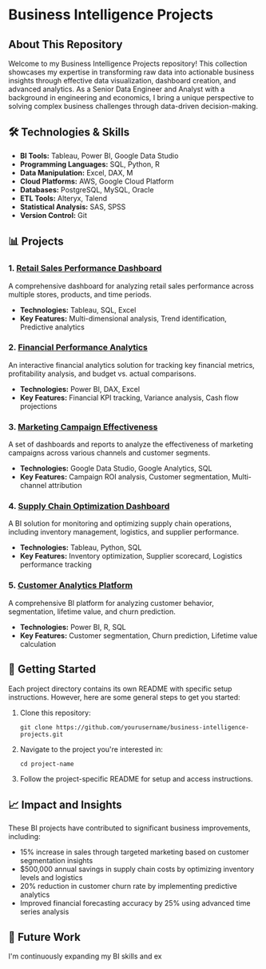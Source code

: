 # Business Intelligence Projects

## About This Repository

Welcome to my Business Intelligence Projects repository! This collection showcases my expertise in transforming raw data into actionable business insights through effective data visualization, dashboard creation, and advanced analytics. As a Senior Data Engineer and Analyst with a background in engineering and economics, I bring a unique perspective to solving complex business challenges through data-driven decision-making.

## 🛠 Technologies & Skills

- **BI Tools:** Tableau, Power BI, Google Data Studio
- **Programming Languages:** SQL, Python, R
- **Data Manipulation:** Excel, DAX, M
- **Cloud Platforms:** AWS, Google Cloud Platform
- **Databases:** PostgreSQL, MySQL, Oracle
- **ETL Tools:** Alteryx, Talend
- **Statistical Analysis:** SAS, SPSS
- **Version Control:** Git

## 📊 Projects

### 1. [Retail Sales Performance Dashboard](./retail-sales-dashboard)
A comprehensive dashboard for analyzing retail sales performance across multiple stores, products, and time periods.
- **Technologies:** Tableau, SQL, Excel
- **Key Features:** Multi-dimensional analysis, Trend identification, Predictive analytics

### 2. [Financial Performance Analytics](./financial-analytics)
An interactive financial analytics solution for tracking key financial metrics, profitability analysis, and budget vs. actual comparisons.
- **Technologies:** Power BI, DAX, Excel
- **Key Features:** Financial KPI tracking, Variance analysis, Cash flow projections

### 3. [Marketing Campaign Effectiveness](./marketing-campaign-effectiveness)
A set of dashboards and reports to analyze the effectiveness of marketing campaigns across various channels and customer segments.
- **Technologies:** Google Data Studio, Google Analytics, SQL
- **Key Features:** Campaign ROI analysis, Customer segmentation, Multi-channel attribution

### 4. [Supply Chain Optimization Dashboard](./supply-chain-dashboard)
A BI solution for monitoring and optimizing supply chain operations, including inventory management, logistics, and supplier performance.
- **Technologies:** Tableau, Python, SQL
- **Key Features:** Inventory optimization, Supplier scorecard, Logistics performance tracking

### 5. [Customer Analytics Platform](./customer-analytics-platform)
A comprehensive BI platform for analyzing customer behavior, segmentation, lifetime value, and churn prediction.
- **Technologies:** Power BI, R, SQL
- **Key Features:** Customer segmentation, Churn prediction, Lifetime value calculation

## 🚀 Getting Started

Each project directory contains its own README with specific setup instructions. However, here are some general steps to get you started:

1. Clone this repository:
   ```
   git clone https://github.com/yourusername/business-intelligence-projects.git
   ```
2. Navigate to the project you're interested in:
   ```
   cd project-name
   ```
3. Follow the project-specific README for setup and access instructions.

## 📈 Impact and Insights

These BI projects have contributed to significant business improvements, including:

- 15% increase in sales through targeted marketing based on customer segmentation insights
- $500,000 annual savings in supply chain costs by optimizing inventory levels and logistics
- 20% reduction in customer churn rate by implementing predictive analytics
- Improved financial forecasting accuracy by 25% using advanced time series analysis

## 🔮 Future Work

I'm continuously expanding my BI skills and ex
